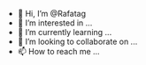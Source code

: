 - 👋 Hi, I’m @Rafatag
- 👀 I’m interested in ...
- 🌱 I’m currently learning ...
- 💞️ I’m looking to collaborate on ...
- 📫 How to reach me ...

<!---
Rafatag/Rafatag is a ✨ special ✨ repository because its `README.md` (this file) appears on your GitHub profile.
You can click the Preview link to take a look at your changes.
--->
